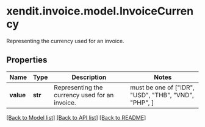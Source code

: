 # xendit.invoice.model.InvoiceCurrency

Representing the currency used for an invoice.

## Properties
Name | Type | Description | Notes
------------ | ------------- | ------------- | -------------
**value** | **str** | Representing the currency used for an invoice. |  must be one of ["IDR", "USD", "THB", "VND", "PHP", ]

[[Back to Model list]](../README.md#documentation-for-models) [[Back to API list]](../README.md#documentation-for-api-endpoints) [[Back to README]](../README.md)


